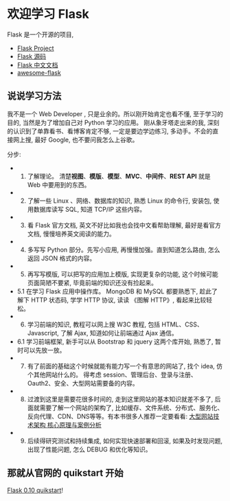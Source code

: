 # 欢迎学习 Flask
Flask 是一个开源的项目,

* [Flask Project](https://www.palletsprojects.com/p/flask/)
* [Flask 源码](https://github.com/pallets/flask)
* [Flask 中文文档](http://docs.jinkan.org/docs/flask/)
* [awesome-flask](https://github.com/humiaozuzu/awesome-flask)

## 说说学习方法
我不是一个 Web Developer , 只是业余的。所以刚开始肯定也看不懂, 至于学习的目的, 当然是为了增加自己对 Python 学习的应用。 刚从象牙塔走出来的我, 深刻的认识到了单靠看书、看博客肯定不够, 一定是要边学边练习, 多动手。不会的直接网上搜, 最好 Google, 也不要问我怎么上谷歌。

分步:

* 1. 了解理论。 清楚**视图**、**模版**、**模型**、**MVC**、**中间件**、**REST API** 就是 Web 中要用到的东西。
* 2. 了解一些 Linux 、网络、数据库的知识, 熟悉 Linux 的命令行, 安装包, 使用数据库读写 SQL, 知道 TCP/IP 这些内容。
* 3. 看 Flask 官方文档, 英文不好比如我也会找中文看帮助理解, 最好是看官方文档, 慢慢培养英文阅读的能力。
* 4. 多写写 Python 部分。先写小应用, 再慢慢加强。直到知道怎么路由, 怎么返回 JSON 格式的内容。
* 5. 再写写模版, 可以把写的应用加上模版, 实现更复杂的功能, 这个时候可能页面简陋不要紧, 毕竟前端的知识还没有捡起来。
* 5.1 在学习 Flask 应用中操作库。 MongoDB 和 MySQL 都要熟悉下, 趁此了解下 HTTP 状态码, 学学 HTTP 协议, 读读 《图解 HTTP》, 看起来比较轻松。
* 6. 学习前端的知识, 教程可以网上搜 W3C 教程, 包括 HTML、CSS、Javascript, 了解 Ajax, 知道如何让前端通过 Ajax 通信。
* 6.1 学习前端框架, 新手可以从 Bootstrap 和 jquery 这两个库开始, 熟悉了, 暂时可以先放一放。
* 7. 有了前面的基础这个时候就能有能力写一个有意思的网站了, 找个 idea, 仿个其他网站什么的。 得考虑 session、管理后台、登录与注册、Oauth2、安全、大型网站需要备的内容。
* 8. 过渡到这里是需要花很多时间的, 走到这里网站的基本知识就差不多了, 后面就需要了解一个网站的架构了, 比如缓存、文件系统、分布式、服务化、反向代理、CDN、DNS等等。有本书很多人推荐一定要看看: [大型网站技术架构 核心原理与案例分析](https://item.jd.com/11322972.html)
* 9. 后续得研究测试和持续集成, 如何实现快速部署和回滚, 如果及时发现问题, 出现了性能问题, 怎么 DEBUG 和优化等知识。

## 那就从官网的 quikstart 开始
[Flask 0.10 quikstart](http://flask.pocoo.org/docs/0.10/quickstart/)!
